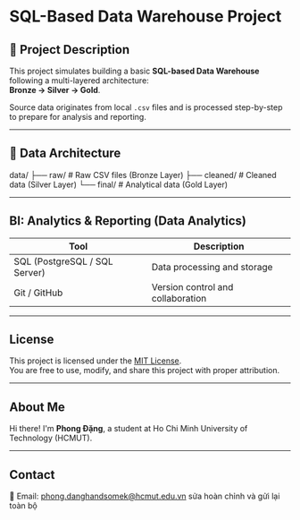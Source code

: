 # SQL-Based Data Warehouse Project

## 📌 Project Description

This project simulates building a basic **SQL-based Data Warehouse** following a multi-layered architecture:  
**Bronze → Silver → Gold**.

Source data originates from local `.csv` files and is processed step-by-step to prepare for analysis and reporting.

---

## 🧱 Data Architecture

data/
├── raw/ # Raw CSV files (Bronze Layer)
├── cleaned/ # Cleaned data (Silver Layer)
└── final/ # Analytical data (Gold Layer)

---

## BI: Analytics & Reporting (Data Analytics)

| Tool                      | Description                   |
|---------------------------|-------------------------------|
| SQL (PostgreSQL / SQL Server) | Data processing and storage   |
| Git / GitHub              | Version control and collaboration |

---

## License

This project is licensed under the [MIT License](LICENSE).  
You are free to use, modify, and share this project with proper attribution.

---

## About Me

Hi there! I'm **Phong Đặng**, a student at Ho Chi Minh University of Technology (HCMUT).

---

## Contact

📧 Email: [phong.danghandsomek@hcmut.edu.vn](mailto:phong.danghandsomek@hcmut.edu.vn)
 sửa hoàn chỉnh và gửi lại toàn bộ
